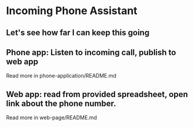 # Incoming Phone Assistant

## Let's see how far I can keep this going

## Phone app: Listen to incoming call, publish to web app
Read more in phone-application/README.md

## Web app: read from provided spreadsheet, open link about the phone number.
Read more in web-page/README.md
